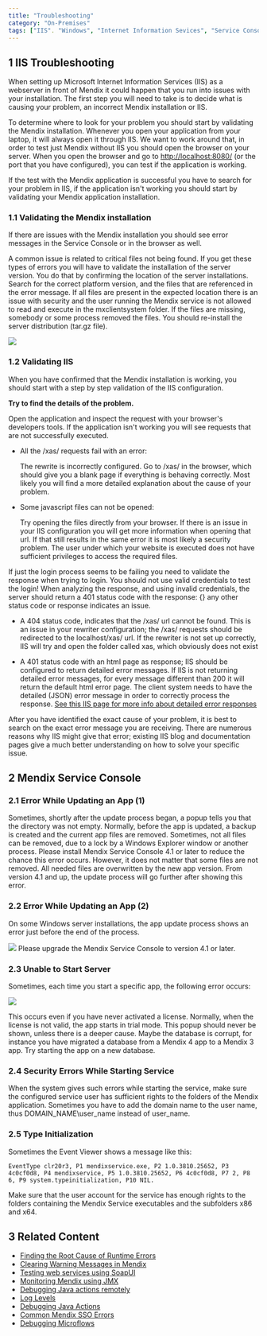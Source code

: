 ```yaml
---
title: "Troubleshooting"
category: "On-Premises"
tags: ["IIS". "Windows", "Internet Information Sevices", "Service Console"]
---
```


## 1 IIS Troubleshooting

When setting up Microsoft Internet Information Services (IIS) as a webserver in front of Mendix it could happen that you run into issues with your installation. The first step you will need to take is to decide what is causing your problem, an incorrect Mendix installation or IIS.

To determine where to look for your problem you should start by validating the Mendix installation. Whenever you open your application from your laptop, it will always open it through IIS. We want to work around that, in order to test just Mendix without IIS you should open the browser on your server. When you open the browser and go to [http://localhost:8080/](http://localhost:8080/) (or the port that you have configured), you can test if the application is working.

If the test with the Mendix application is successful you have to search for your problem in IIS, if the application isn't working you should start by validating your Mendix application installation.

### 1.1 Validating the Mendix installation

If there are issues with the Mendix installation you should see error messages in the Service Console or in the browser as well.

A common issue is related to critical files not being found. If you get these types of errors you will have to validate the installation of the server version. You do that by confirming the location of the server installations. Search for the correct platform version, and the files that are referenced in the error message. If all files are present in the expected location there is an issue with security and the user running the Mendix service is not allowed to read and execute in the mxclientsystem folder. If the files are missing, somebody or some process removed the files. You should re-install the server distribution (tar.gz file).

![](attachments/18448664/18580723.png)

### 1.2 Validating IIS

When you have confirmed that the Mendix installation is working, you should start with a step by step validation of the IIS configuration.

**Try to find the details of the problem.**

Open the application and inspect the request with your browser's developers tools. If the application isn't working you will see requests that are not successfully executed.

*   All the /xas/ requests fail with an error:

    The rewrite is incorrectly configured. Go to /xas/ in the browser, which should give you a blank page if everything is behaving correctly. Most likely you will find a more detailed explanation about the cause of your problem.
  
*   Some javascript files can not be opened:

    Try opening the files directly from your browser. If there is an issue in your IIS configuration you will get more information when opening that url. If that still results in the same error it is most likely a security problem. The user under which your website is executed does not have sufficient privileges to access the required files. 

If just the login process seems to be failing you need to validate the response when trying to login. You should not use valid credentials to test the login! When analyzing the response, and using invalid credentials, the server should return a 401 status code with the response: {}  any other status code or response indicates an issue.

*   A 404 status code, indicates that the /xas/ url cannot be found. This is an issue in your rewriter configuration; the /xas/ requests should be redirected to the localhost/xas/ url. If the rewriter is not set up correctly, IIS will try and open the folder called xas, which obviously does not exist

*   A 401 status code with an html page as response; IIS should be configured to return detailed error messages. If IIS is not returning detailed error messages, for every message different than 200 it will return the default html error page. The client system needs to have the detailed (JSON) error message in order to correctly process the response. [See this IIS page for more info about detailed error responses](https://esus1.mendixcloud.com/index.html#mce_temp_url#)

After you have identified the exact cause of your problem, it is best to search on the exact error message you are receiving. There are numerous reasons why IIS might give that error; existing IIS blog and documentation pages give a much better understanding on how to solve your specific issue. 

## 2 Mendix Service Console

### 2.1 Error While Updating an App (1)

Sometimes, shortly after the update process began, a popup tells you that the directory was not empty. Normally, before the app is updated, a backup is created and the current app files are removed. Sometimes, not all files can be removed, due to a lock by a Windows Explorer window or another process. Please install Mendix Service Console 4.1 or later to reduce the chance this error occurs.
However, it does not matter that some files are not removed. All needed files are overwritten by the new app version. From version 4.1 and up, the update process will go further after showing this error.

### 2.2 Error While Updating an App (2)

On some Windows server installations, the app update process shows an error just before the end of the process.

![](attachments/18448664/18580725.png)
Please upgrade the Mendix Service Console to version 4.1 or later.

### 2.3 Unable to Start Server

Sometimes, each time you start a specific app, the following error occurs:

![](attachments/18448664/18580724.png)

This occurs even if you have never activated a license. Normally, when the license is not valid, the app starts in trial mode. This popup should never be shown, unless there is a deeper cause. Maybe the database is corrupt, for instance you have migrated a database from a Mendix 4 app to a Mendix 3 app. Try starting the app on a new database.

### 2.4 Security Errors While Starting Service

When the system gives such errors while starting the service, make sure the configured service user has sufficient rights to the folders of the Mendix application. Sometimes you have to add the domain name to the user name, thus DOMAIN_NAME\user_name instead of user_name.

### 2.5 Type Initialization

Sometimes the Event Viewer shows a message like this:

`EventType clr20r3, P1 mendixservice.exe, P2 1.0.3810.25652, P3 4c0cf0d8, P4 mendixservice, P5 1.0.3810.25652, P6 4c0cf0d8, P7 2, P8 6, P9 system.typeinitialization, P10 NIL.`

Make sure that the user account for the service has enough rights to the folders containing the Mendix Service executables and the subfolders x86 and x64.

## 3 Related Content

*   [Finding the Root Cause of Runtime Errors](/howto/monitoring-troubleshooting/finding-the-root-cause-of-runtime-errors)
*   [Clearing Warning Messages in Mendix](/howto/monitoring-troubleshooting/clear-warning-messages)
*   [Testing web services using SoapUI](/howto/testing/testing-web-services-using-soapui)
*   [Monitoring Mendix using JMX](/howto/monitoring-troubleshooting/monitoring-mendix-using-jmx)
*   [Debugging Java actions remotely](/howto/monitoring-troubleshooting/debug-java-actions-remotely)
*   [Log Levels](/howto/monitoring-troubleshooting/log-levels)
*   [Debugging Java Actions](/howto/monitoring-troubleshooting/debug-java-actions)
*   [Common Mendix SSO Errors](/howto/monitoring-troubleshooting/handle-common-mendix-sso-errors)
*   [Debugging Microflows](/howto/monitoring-troubleshooting/debug-microflows)
